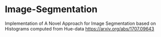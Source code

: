 # Image-Segmentation
Implementation of A Novel Approach for Image Segmentation based on Histograms computed from Hue-data https://arxiv.org/abs/1707.09643
